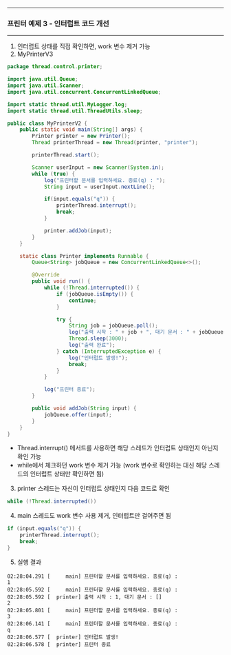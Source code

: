 -----
### 프린터 예제 3 - 인터럽트 코드 개선
-----
1. 인터럽트 상태를 직접 확인하면, work 변수 제거 가능
2. MyPrinterV3
```java
package thread.control.printer;

import java.util.Queue;
import java.util.Scanner;
import java.util.concurrent.ConcurrentLinkedQueue;

import static thread.util.MyLogger.log;
import static thread.util.ThreadUtils.sleep;

public class MyPrinterV2 {
    public static void main(String[] args) {
        Printer printer = new Printer();
        Thread printerThread = new Thread(printer, "printer");

        printerThread.start();

        Scanner userInput = new Scanner(System.in);
        while (true) {
            log("프린터할 문서를 입력하세요. 종료(q) : ");
            String input = userInput.nextLine();

            if(input.equals("q")) {
                printerThread.interrupt();
                break;
            }

            printer.addJob(input);
        }
    }

    static class Printer implements Runnable {
        Queue<String> jobQueue = new ConcurrentLinkedQueue<>();

        @Override
        public void run() {
            while (!Thread.interrupted()) {
                if (jobQueue.isEmpty()) {
                    continue;
                }

                try {
                    String job = jobQueue.poll();
                    log("출력 시작 : " + job + ", 대기 문서 : " + jobQueue);
                    Thread.sleep(3000);
                    log("출력 완료");
                } catch (InterruptedException e) {
                    log("인터럽트 발생!");
                    break;
                }
            }

            log("프린터 종료");
        }

        public void addJob(String input) {
            jobQueue.offer(input);
        }
    }
}
```
  - Thread.interrupt() 메서드를 사용하면 해당 스레드가 인터럽트 상태인지 아닌지 확인 가능
  - while에서 체크하던 work 변수 제거 가능 (work 변수로 확인하는 대신 해당 스레드의 인터럽트 상태만 확인하면 됨)

3. printer 스레드는 자신이 인터럽트 상태인지 다음 코드로 확인
```java
while (!Thread.interrupted())
```

4. main 스레드도 work 변수 사용 제거, 인터럽트만 걸어주면 됨
```java
if (input.equals("q")) {
    printerThread.interrupt();
    break;
}
```

5. 실행 결과
```
02:28:04.291 [     main] 프린터할 문서를 입력하세요. 종료(q) : 
1
02:28:05.592 [     main] 프린터할 문서를 입력하세요. 종료(q) : 
02:28:05.592 [  printer] 출력 시작 : 1, 대기 문서 : []
2
02:28:05.801 [     main] 프린터할 문서를 입력하세요. 종료(q) : 
3
02:28:06.141 [     main] 프린터할 문서를 입력하세요. 종료(q) : 
q
02:28:06.577 [  printer] 인터럽트 발생!
02:28:06.578 [  printer] 프린터 종료
```
